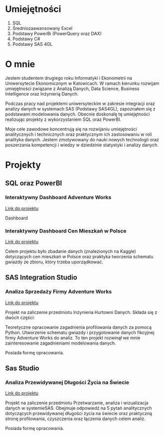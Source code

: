 
# Umiejętności
1. SQL
2. Średniozaawansowany Excel
3. Podstawy PowerBi (PowerQuery oraz DAX)
4. Podstawy C#
5. Podstawy SAS 4GL

# O mnie
Jestem studentem drugiego roku Informatyki i Ekonometrii na Uniwersytecie Ekonomicznym w Katowicach. W ramach kierunku rozwijam umiejętności związane z Analizą Danych, Data Science, Business Intelligence oraz Inżynierią Danych. 

Podczas pracy nad projektemi uniwersyteckim w zakresie integracji oraz analizy danych w systemach SAS (Podstawy SAS4GL), zapoznałem się z podstawami modelowania danych. Obecnie doskonalę tę umiejętności realizując projekty z wykorzystaniem SQL oraz PowerBI.

Moje cele zawodowe koncentrują się na rozwijaniu umiejętności analitycznych i technicznych oraz praktycznym ich zastosowaniu w roli analityka danych. Jestem zmotywowany do nauki nowych technologii oraz poszerzania kompetencji i wiedzy w dziedzinie statystyki i analizy danych.

# Projekty

## SQL oraz PowerBI

### Interaktywny Dashboard Adventure Works

[Link do projektu](https://github.com/nor0509/portfolioPL/blob/main/projekty/projekt1.md)

Dashboard

### Interaktywny Dashboard Cen Mieszkań w Polsce

[Link do projektu](https://github.com/nor0509/portfolioPL/blob/main/projekty/projekt1.md)

Celem projektu było zbadanie danych (znalezionych na Kaggle) dotyczących cen mieszkań w Polsce oraz praktyka tworzenia schematu gwiazdy ze zbioru, który trzeba uporządkować.


## SAS Integration Studio

### Analiza Sprzedaży Firmy Adventure Works
[Link do projektu](https://github.com/nor0509/portfolioPL/blob/main/projekty/Projekt3.pdf)

Projekt na zaliczenie przedmiotu Inżynieria Hurtowni Danych. Składa się z dwóch części:

Teoretyczne opracowanie zagadnienia profilowania danych za pomocą Python.
Utworzenie schematu gwiazdy i przygotowanie danych fikcyjnej firmy Adventure Works do analiz.
To ten projekt rozwinął we mnie zainteresowanie zagadnieniami modelowania danych.

Posiada formę opracowania.


## Sas Studio

### Analiza Przewidywanej Długości Życia na Świecie

[Link do projektu](https://github.com/nor0509/portfolioPL/blob/main/projekty/Projekt4.pdf)

Projekt na zaliczenie przedmiotu Przetwarzanie, analiza i wizualizacja danych w systemieSAS. Obejmuje odpowiedź na 5 pytań analitycznych dotyczących przewidywanej długości życia na świecie oraz praktyczną stronę profilowania, czyszczenia oraz łączenia danych celem analiz.

Posiada formę opracowania.
